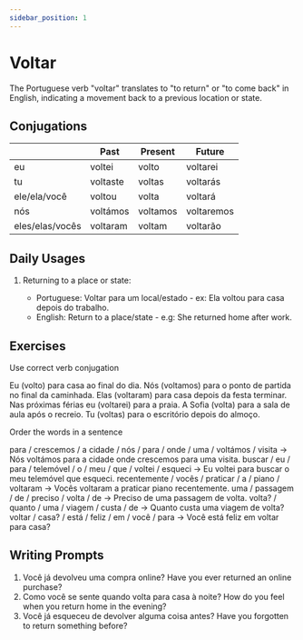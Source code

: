 ```yaml
---
sidebar_position: 1
---
```


# Voltar

The Portuguese verb "voltar" translates to "to return" or "to come back" in English, indicating a movement back to a previous location or state.

## Conjugations

|                 | Past     | Present  | Future     |
| --------------- | -------- | -------- | ---------- |
| eu              | voltei   | volto    | voltarei   |
| tu              | voltaste | voltas   | voltarás   |
| ele/ela/você    | voltou   | volta    | voltará    |
| nós             | voltámos | voltamos | voltaremos |
| eles/elas/vocês | voltaram | voltam   | voltarão   |

## Daily Usages

1. Returning to a place or state:

   - Portuguese: Voltar para um local/estado - ex: Ela voltou para casa depois do trabalho.
   - English: Return to a place/state - e.g: She returned home after work.

## Exercises

Use correct verb conjugation

Eu (volto) para casa ao final do dia.
Nós (voltamos) para o ponto de partida no final da caminhada.
Elas (voltaram) para casa depois da festa terminar.
Nas próximas férias eu (voltarei) para a praia.
A Sofia (volta) para a sala de aula após o recreio.
Tu (voltas) para o escritório depois do almoço.

Order the words in a sentence

para / crescemos / a cidade / nós / para / onde / uma / voltámos / visita -> Nós voltámos para a cidade onde crescemos para uma visita.
buscar / eu / para / telemóvel / o / meu / que / voltei / esqueci -> Eu voltei para buscar o meu telemóvel que esqueci.
recentemente / vocês / praticar / a / piano / voltaram -> Vocês voltaram a praticar piano recentemente.
uma / passagem / de / preciso / volta / de -> Preciso de uma passagem de volta.
volta? / quanto / uma / viagem / custa / de -> Quanto custa uma viagem de volta?
voltar / casa? / está / feliz / em / você / para -> Você está feliz em voltar para casa?

## Writing Prompts

1. Você já devolveu uma compra online? Have you ever returned an online purchase?
2. Como você se sente quando volta para casa à noite? How do you feel when you return home in the evening?
3. Você já esqueceu de devolver alguma coisa antes? Have you forgotten to return something before?

